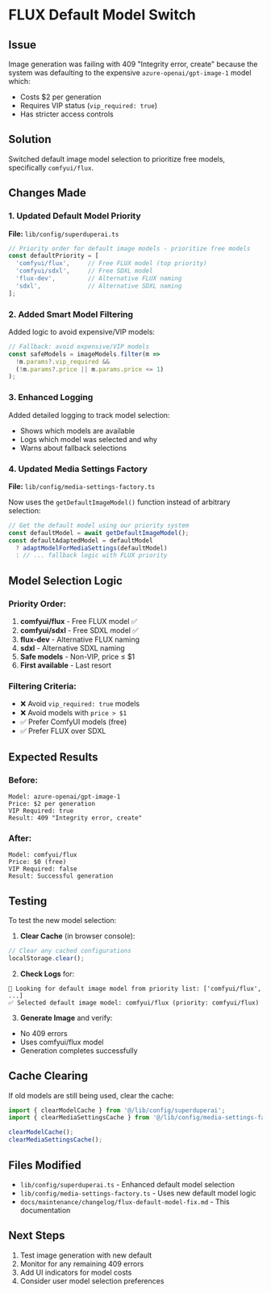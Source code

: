 # FLUX Default Model Switch

## Issue
Image generation was failing with 409 "Integrity error, create" because the system was defaulting to the expensive `azure-openai/gpt-image-1` model which:
- Costs $2 per generation
- Requires VIP status (`vip_required: true`)
- Has stricter access controls

## Solution
Switched default image model selection to prioritize free models, specifically `comfyui/flux`.

## Changes Made

### 1. Updated Default Model Priority
**File:** `lib/config/superduperai.ts`

```typescript
// Priority order for default image models - prioritize free models
const defaultPriority = [
  'comfyui/flux',     // Free FLUX model (top priority)
  'comfyui/sdxl',     // Free SDXL model
  'flux-dev',         // Alternative FLUX naming
  'sdxl',             // Alternative SDXL naming
];
```

### 2. Added Smart Model Filtering
Added logic to avoid expensive/VIP models:

```typescript
// Fallback: avoid expensive/VIP models
const safeModels = imageModels.filter(m => 
  !m.params?.vip_required && 
  (!m.params?.price || m.params.price <= 1)
);
```

### 3. Enhanced Logging
Added detailed logging to track model selection:
- Shows which models are available
- Logs which model was selected and why
- Warns about fallback selections

### 4. Updated Media Settings Factory
**File:** `lib/config/media-settings-factory.ts`

Now uses the `getDefaultImageModel()` function instead of arbitrary selection:

```typescript
// Get the default model using our priority system
const defaultModel = await getDefaultImageModel();
const defaultAdaptedModel = defaultModel 
  ? adaptModelForMediaSettings(defaultModel)
  : // ... fallback logic with FLUX priority
```

## Model Selection Logic

### Priority Order:
1. **comfyui/flux** - Free FLUX model ✅
2. **comfyui/sdxl** - Free SDXL model ✅
3. **flux-dev** - Alternative FLUX naming
4. **sdxl** - Alternative SDXL naming
5. **Safe models** - Non-VIP, price ≤ $1
6. **First available** - Last resort

### Filtering Criteria:
- ❌ Avoid `vip_required: true` models
- ❌ Avoid models with `price > $1`
- ✅ Prefer ComfyUI models (free)
- ✅ Prefer FLUX over SDXL

## Expected Results

### Before:
```
Model: azure-openai/gpt-image-1
Price: $2 per generation
VIP Required: true
Result: 409 "Integrity error, create"
```

### After:
```
Model: comfyui/flux
Price: $0 (free)
VIP Required: false
Result: Successful generation
```

## Testing

To test the new model selection:

1. **Clear Cache** (in browser console):
```javascript
// Clear any cached configurations
localStorage.clear();
```

2. **Check Logs** for:
```
🎯 Looking for default image model from priority list: ['comfyui/flux', ...]
✅ Selected default image model: comfyui/flux (priority: comfyui/flux)
```

3. **Generate Image** and verify:
- No 409 errors
- Uses comfyui/flux model
- Generation completes successfully

## Cache Clearing

If old models are still being used, clear the cache:

```typescript
import { clearModelCache } from '@/lib/config/superduperai';
import { clearMediaSettingsCache } from '@/lib/config/media-settings-factory';

clearModelCache();
clearMediaSettingsCache();
```

## Files Modified
- `lib/config/superduperai.ts` - Enhanced default model selection
- `lib/config/media-settings-factory.ts` - Uses new default model logic
- `docs/maintenance/changelog/flux-default-model-fix.md` - This documentation

## Next Steps
1. Test image generation with new default
2. Monitor for any remaining 409 errors  
3. Add UI indicators for model costs
4. Consider user model selection preferences 
